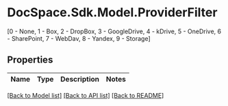 # DocSpace.Sdk.Model.ProviderFilter
[0 - None, 1 - Box, 2 - DropBox, 3 - GoogleDrive, 4 - kDrive, 5 - OneDrive, 6 - SharePoint, 7 - WebDav, 8 - Yandex, 9 - Storage]

## Properties

Name | Type | Description | Notes
------------ | ------------- | ------------- | -------------

[[Back to Model list]](../README.md#documentation-for-models) [[Back to API list]](../README.md#documentation-for-api-endpoints) [[Back to README]](../README.md)

